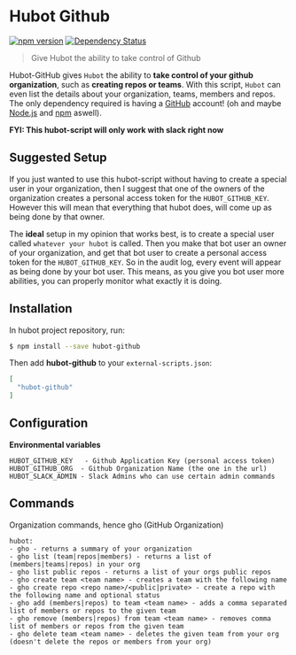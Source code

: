 # Hubot Github

[![npm version](https://badge.fury.io/js/hubot-github.svg)](http://badge.fury.io/js/hubot-github)
[![Dependency Status](https://david-dm.org/boxxenapp/hubot-github.svg)](https://david-dm.org/boxxenapp/hubot-github)

> Give Hubot the ability to take control of Github

Hubot-GitHub gives `Hubot` the ability to **take control of your github organization**, such as **creating repos or teams**. With this script, `Hubot` can even list the details about your organization, teams, members and repos. The only dependency required is having a [GitHub](http://github.com/) account! (oh and maybe [Node.js](http://nodejs.org) and [npm](http://npmjs.org) aswell).

**FYI: This hubot-script will only work with slack right now**


## Suggested Setup

If you just wanted to use this hubot-script without having to create a special user in your organization, then l suggest that one of the owners of the organization creates a personal access token for the `HUBOT_GITHUB_KEY`. However this will mean that everything that hubot does, will come up as being done by that owner.

The **ideal** setup in my opinion that works best, is to create a special user called `whatever your hubot` is called. Then you make that bot user an owner of your organization, and get that bot user to create a personal access token for the `HUBOT_GITHUB_KEY`. So in the audit log, every event will appear as being done by your bot user. This means, as you give you bot user more abilities, you can properly monitor what exactly it is doing.



## Installation

In hubot project repository, run:

```sh
$ npm install --save hubot-github
```

Then add **hubot-github** to your `external-scripts.json`:

```json
[
  "hubot-github"
]
```




## Configuration

**Environmental variables**

```
HUBOT_GITHUB_KEY   - Github Application Key (personal access token)
HUBOT_GITHUB_ORG  - Github Organization Name (the one in the url)
HUBOT_SLACK_ADMIN - Slack Admins who can use certain admin commands
```




## Commands

Organization commands, hence gho (GitHub Organization)

```
hubot:
- gho - returns a summary of your organization
- gho list (team|repos|members) - returns a list of (members|teams|repos) in your org
- gho list public repos - returns a list of your orgs public repos
- gho create team <team name> - creates a team with the following name
- gho create repo <repo name>/<public|private> - create a repo with the following name and optional status
- gho add (members|repos) to team <team name> - adds a comma separated list of members or repos to the given team
- gho remove (members|repos) from team <team name> - removes comma list of members or repos from the given team
- gho delete team <team name> - deletes the given team from your org (doesn't delete the repos or members from your org)
```
